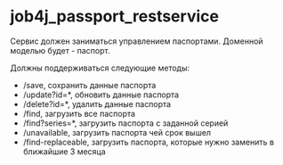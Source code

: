 # job4j_passport_restservice

Сервис должен заниматься управлением паспортами. Доменной моделью будет - паспорт.

Должны поддерживаться следующие методы:

- /save, сохранить данные паспорта
- /update?id=*, обновить данные паспорта
- /delete?id=*, удалить данные паспорта
- /find, загрузить все паспорта
- /find?series=*, загрузить паспорта с заданной серией
- /unavailable, загрузить паспорта чей срок вышел
- /find-replaceable, загрузить паспорта, которые нужно заменить в ближайшие 3 месяца